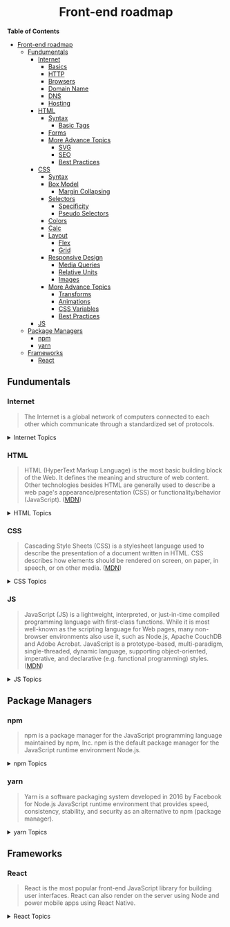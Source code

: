 <div align="center">

# Front-end roadmap

</div>

**Table of Contents**

- [Front-end roadmap](#front-end-roadmap)
  * [Fundumentals](#fundumentals)
    + [Internet](#internet)
      - [Basics](#basics)
      - [HTTP](#http)
      - [Browsers](#browsers)
      - [Domain Name](#domain-name)
      - [DNS](#dns)
      - [Hosting](#hosting)
    + [HTML](#html)
      - [Syntax](#syntax)
        * [Basic Tags](#basic-tags)
      - [Forms](#forms)
      - [More Advance Topics](#more-advance-topics)
        * [SVG](#svg)
        * [SEO](#seo)
        * [Best Practices](#best-practices)
    + [CSS](#css)
      - [Syntax](#syntax-1)
      - [Box Model](#box-model)
        * [Margin Collapsing](#margin-collapsing)
      - [Selectors](#selectors)
        * [Specificity](#specificity)
        * [Pseudo Selectors](#pseudo-selectors)
      - [Colors](#colors)
      - [Calc](#calc)
      - [Layout](#layout)
        * [Flex](#flex)
        * [Grid](#grid)
      - [Responsive Design](#responsive-design)
        * [Media Queries](#media-queries)
        * [Relative Units](#relative-units)
        * [Images](#images)
      - [More Advance Topics](#more-advance-topics-1)
        * [Transforms](#transforms)
        * [Animations](#animations)
        * [CSS Variables](#css-variables)
        * [Best Practices](#best-practices-1)
    + [JS](#js)
  * [Package Managers](#package-managers)
    + [npm](#npm)
    + [yarn](#yarn)
  * [Frameworks](#frameworks)
    + [React](#react)


## Fundumentals

### Internet

> The Internet is a global network of computers connected to each other which communicate through a standardized set of protocols.

<details>
<summary>Internet Topics</summary>

#### Basics

- [Stanford - How does the Internet Work?](http://web.stanford.edu/class/msande91si/www-spr04/readings/week1/InternetWhitepaper.htm)
- [Youtube - How the Internet Works in 5 Minutes](https://www.youtube.com/watch?v=7_LPdttKXPc)

#### HTTP

> HTTP is the `TCP/IP` based application layer communication protocol which standardizes how the client and server communicate with each other. HTTP follows a classical "Client-Server model" with a client opening a connection request, then waiting until it receives a response. HTTP is a stateless protocol, that means that the server does not keep any data (state) between two requests. ([MDN](https://developer.mozilla.org/en-US/docs/Web/HTTP))

- [MDN - An overview of HTTP](https://developer.mozilla.org/en-US/docs/Web/HTTP/Overview)
- [HTTPS in Comics!](https://howhttps.works/)


#### Browsers

> A web browser is a software application that enables a user to access and display web pages or other online content through its graphical user interface.

- [MDN - Populating the page: how browsers work](https://developer.mozilla.org/en-US/docs/Web/Performance/How_browsers_work)
- [Youtube - How Do Web Browsers Work?](https://www.youtube.com/watch?v=WjDrMKZWCt0)

#### Domain Name

> A domain name is a unique, easy-to-remember address used to access websites, such as `google.com`, and `facebook.com`. Users can connect to websites using domain names thanks to the Domain Name System (DNS).


- [MDN - What is a Domain Name?](https://developer.mozilla.org/en-US/docs/Learn/Common_questions/Web_mechanics/What_is_a_domain_name)
- [Youtube - A Beginners Guide to How Domain Names Work](https://www.youtube.com/watch?v=Y4cRx19nhJk)

#### DNS

> The Domain Name System (DNS) is the phonebook of the Internet. Humans access information online through domain names, like nytimes.com or espn.com. Web browsers interact through Internet Protocol (IP) addresses. DNS translates domain names to IP addresses so browsers can load Internet resources.

- [cloudflare - What is DNS?](https://www.cloudflare.com/en-gb/learning/dns/what-is-dns/)
- [Mess with DNS - DNS Playground](https://messwithdns.net/)
- [DNS in Comics!](https://howdns.works/)

#### Hosting 

> Web hosting is an online service that allows you to publish your website files onto the internet. So, anyone who has access to the internet has access to your website.


- [Youtube - What Is Web Hosting? Explained](https://www.youtube.com/watch?v=htbY9-yggB0)
<!-- end of internet -->
</details>

### HTML

> HTML (HyperText Markup Language) is the most basic building block of the Web. It defines the meaning and structure of web content. Other technologies besides HTML are generally used to describe a web page's appearance/presentation (CSS) or functionality/behavior (JavaScript). ([MDN](https://developer.mozilla.org/en-US/docs/Web/HTML))

<details>
<summary>HTML Topics</summary>

#### Syntax

- [MDN - HTML Basics](https://developer.mozilla.org/en-US/docs/Learn/Getting_started_with_the_web/HTML_basics)
- [MDN - Introduction to HTML](https://developer.mozilla.org/en-US/docs/Learn/HTML/Introduction_to_HTML)

##### Basic Tags

- [MDN - HTML element references](https://developer.mozilla.org/en-US/docs/Web/HTML/Element)
- [Tutorialspoinnt - Basic HTML tags](https://www.tutorialspoint.com/html/html_basic_tags.htm)
- [Elated - Your First 10 HTML Tags](https://www.elated.com/first-10-html-tags/)
- [W3Schools - HTML element references](https://www.w3schools.com/tags/ref_byfunc.asp)

#### Forms

- [MDN - HTML Forms](https://developer.mozilla.org/en-US/docs/Learn/Forms)
- [Google Web - Forms](https://developers.google.com/web/fundamentals/design-and-ux/input/forms/)
- [W3Schools - Forms](https://www.w3schools.com/html/html_forms.asp)

#### More Advance Topics

##### SVG

- [MDN - Addin Vector Graphics to the Web](https://developer.mozilla.org/en-US/docs/Learn/HTML/Multimedia_and_embedding/Adding_vector_graphics_to_the_Web)
- [SVG on the web](https://svgontheweb.com/)

##### SEO

- [web.dev - Discoverable](https://web.dev/discoverable/)
- [Google Web - SEO Basics](https://developers.google.com/search/docs/guides/javascript-seo-basics)
- [web.div - SEO audits](https://developer.chrome.com/docs/lighthouse/seo/)
- [Google Web - Social discovery](https://developers.google.com/web/fundamentals/discovery/social-discovery)
- [Google Web - Search Features](https://developers.google.com/search/docs/guides/search-features)
- [Google Web - Sctructured Data](https://developers.google.com/search/docs/guides/intro-structured-data)
- [web.dev - Easily Discoverable](https://web.dev/discoverable/)


##### Best Practices

- [MDN - HTML guidelines](https://developer.mozilla.org/en-US/docs/MDN/Contribute/Guidelines/Code_guidelines/HTML)
- [W3Schools - HTML Coding Conventions](https://www.w3schools.com/html/html5_syntax.asp)

---

<!-- end of html -->
</details>


### CSS

> Cascading Style Sheets (CSS) is a stylesheet language used to describe the presentation of a document written in HTML. CSS describes how elements should be rendered on screen, on paper, in speech, or on other media. ([MDN](https://developer.mozilla.org/en-US/docs/Web/CSS))

<details>
<summary>CSS Topics</summary>

#### Syntax

- [W3Schools - CSS Tutorial](https://www.w3schools.com/css/default.asp)
- [MDN - CSS Basics](https://developer.mozilla.org/en-US/docs/Learn/Getting_started_with_the_web/CSS_basics)
- [Supercharged - CSS Selectors](https://www.youtube.com/watch?v=IKho_xDKaLw)
- [MDN - CSS first steps](https://developer.mozilla.org/en-US/docs/Learn/CSS/First_steps)
- [MDN - CSS building blocks](https://developer.mozilla.org/en-US/docs/Learn/CSS/Building_blocks)
- [MDN - CSS values and units](https://developer.mozilla.org/en-US/docs/Learn/CSS/Building_blocks/Values_and_units)
- [MDN - CSS Syntax](https://developer.mozilla.org/en-US/docs/Web/CSS/Syntax)

#### Box Model

- [MDN - Introduction to the CSS basic box model](https://developer.mozilla.org/en-US/docs/Web/CSS/CSS_Box_Model/Introduction_to_the_CSS_box_model)
- [MDN - The box model](https://developer.mozilla.org/en-US/docs/Learn/CSS/Building_blocks/The_box_model)
- [CSS Tricks - Inheriting box-sizing](https://css-tricks.com/inheriting-box-sizing-probably-slightly-better-best-practice/)

##### Margin Collapsing

- [MDN - Mastering margin collapsing](https://developer.mozilla.org/en-US/docs/Web/CSS/CSS_Box_Model/Mastering_margin_collapsing)
- [Margin Collapse in CSS: What, Why, and How](https://medium.com/@joseph0crick/margin-collapse-in-css-what-why-and-how-328c10e37ca0)
- [CSS Tricks - What You Should Know About Collapsing Margins](https://css-tricks.com/what-you-should-know-about-collapsing-margins/)
- [What's the Deal with Collapsible Margins?](https://bitsofco.de/collapsible-margins/)
- [What’s the Deal with Margin Collapse?](https://jonathan-harrell.com/whats-the-deal-with-margin-collapse/)

#### Selectors

- [MDN - CSS selectors](https://developer.mozilla.org/en-US/docs/Learn/CSS/Building_blocks/Selectors)
- [MDN - All selectors](https://developer.mozilla.org/en-US/docs/Web/CSS/CSS_Selectors)
- [CSS Tricks - Child and Sibling Selectors](https://css-tricks.com/child-and-sibling-selectors/)
- [CSS Tricks - All Selectors](https://css-tricks.com/almanac/selectors/)
- [W3Schools - CSS Combinators](https://www.w3schools.com/css/css_combinators.asp)

##### Specificity

- [MDN - Specificity](https://developer.mozilla.org/en-US/docs/Web/CSS/Specificity)
- [MDN - Cascade and inheritance](https://developer.mozilla.org/en-US/docs/Learn/CSS/Building_blocks/Cascade_and_inheritance)
- [dev.to - CSS Specificity](https://dev.to/emmawedekind/css-specificity-1kca)
- [Specificity Calculator](https://specificity.keegan.st/)
- [W3Schools - CSS Specificity](https://www.w3schools.com/css/css_specificity.asp)

##### Pseudo Selectors

- [MDN - Pseudo-classes](https://developer.mozilla.org/en-US/docs/Web/CSS/Pseudo-classes)
- [CSS Tricks - Meet the Pseudo Class Selectors](https://css-tricks.com/pseudo-class-selectors/)
- [When do the :hover, :focus, and :active pseudo-classes apply?](https://bitsofco.de/when-do-the-hover-focus-and-active-pseudo-classes-apply/)
- [W3Schools - CSS Pseudo-elements](https://www.w3schools.com/css/css_pseudo_elements.asp)
- [W3Schools - CSS Pseudo-classes](https://www.w3schools.com/css/css_pseudo_classes.asp)

#### Colors

- [MDN - Color](https://developer.mozilla.org/en-US/docs/Web/CSS/color)
- [MDN - <color>](https://developer.mozilla.org/en-US/docs/Web/CSS/color_value)
- [W3Schools - CSS Colors](https://www.w3schools.com/css/css_colors.asp)

#### Calc

- [MDN - Calc](https://developer.mozilla.org/en-US/docs/Web/CSS/calc)
- [CSS Tricks - A Couple of Use Cases for Calc()](https://css-tricks.com/a-couple-of-use-cases-for-calc/)

#### Layout

- [Chrome Dev - Basic Layout](https://developers.google.com/training/certification/mobile-web-specialist/study-guide/basic-layout)
- [W3Schools - CSS Website Layout](https://www.w3schools.com/css/css_website_layout.asp)
- [MDN - Document and website structure](https://developer.mozilla.org/en-US/docs/Learn/HTML/Introduction_to_HTML/Document_and_website_structure)
- [MDN - CSS layout](https://developer.mozilla.org/en-US/docs/Learn/CSS/CSS_layout)

##### Flex

- [MDN - Flexbox](https://developer.mozilla.org/en-US/docs/Learn/CSS/CSS_layout/Flexbox)
- [CSS Tricks - A Complete Guide to Flexbox](https://css-tricks.com/snippets/css/a-guide-to-flexbox/)
- [MDN - Flexbox](https://developer.mozilla.org/en-US/docs/Web/CSS/CSS_Flexible_Box_Layout/Basic_Concepts_of_Flexbox)
- [Flexbox Froggy](https://flexboxfroggy.com/)
- [Flexbox Defense](http://flexboxdefense.com)

##### Grid

- [MDN - Grids](https://developer.mozilla.org/en-US/docs/Learn/CSS/CSS_layout/Grids)
- [CSS Tricks - A Complete Guide to CSS Grid](https://css-tricks.com/snippets/css/complete-guide-grid/)
- [MDN - CSS Grid](https://developer.mozilla.org/en-US/docs/Web/CSS/CSS_Grid_Layout)
- [CSS Grid Garden](https://cssgridgarden.com/)
- [Supercharged - CSS Grids](https://www.youtube.com/watch?v=AqwPrR7hklE)


#### Responsive Design

- [MDN - Responsive design](https://developer.mozilla.org/en-US/docs/Learn/CSS/CSS_layout/Responsive_Design)
- [Responsive Web Design Fundamentals by Google](https://www.udacity.com/course/responsive-web-design-fundamentals--ud893)
- [Google Dev - Responsive Design](https://developers.google.com/web/fundamentals/design-and-ux/responsive)
- [Google Dev - UX Patterns](https://developers.google.com/web/fundamentals/design-and-ux/responsive/patterns)
- [Google Dev - Responsive Content](https://developers.google.com/web/fundamentals/design-and-ux/responsive/content)
- [Codelabs - Responsive Design](https://codelabs.developers.google.com/codelabs/pwa-responsive-design/index.html?index=..%2F..dev-pwa-training#0)

##### Media Queries

- [CSS Tricks - CSS Media Queries & Using Available Space](https://css-tricks.com/css-media-queries/)
- [MDN - Using media queries](https://developer.mozilla.org/en-US/docs/Web/CSS/Media_Queries/Using_media_queries)
- [MDN - Using Media Queries for Accessibility](https://developer.mozilla.org/en-US/docs/Web/CSS/Media_Queries/Using_Media_Queries_for_Accessibility)

##### Relative Units

- [MDN - Sizing items in CSS](https://developer.mozilla.org/en-US/docs/Learn/CSS/Building_blocks/Sizing_items_in_CSS)
- [MDN - CSS values and units](https://developer.mozilla.org/en-US/docs/Learn/CSS/Building_blocks/Values_and_units)
- [The CSS Workshop - Relative Units](https://thecssworkshop.com/lessons/relative-units)
- [CSS Tricks - Fun with Viewport Units](https://css-tricks.com/fun-viewport-units/)
- [dev.to - 15 CSS Relative units](https://dev.to/bytegasm/15-css-relative-units-how-many-do-you-know-em-rem-ex-cap-ch-ic-6m)

##### Images

- [Google Devs - Responsive Images](https://developers.google.com/web/fundamentals/design-and-ux/responsive/images)
- [MDN - Responsive Images](https://developer.mozilla.org/en-US/docs/Learn/HTML/Multimedia_and_embedding/Responsive_images)
- [Virgool - My Article about Images on Web Pages](https://virgool.io/@a.alibakhshi/%D9%86%DA%A9%D8%A7%D8%AA-%D9%85%D9%81%DB%8C%D8%AF-%D8%A8%D8%B1%D8%A7%DB%8C-%D8%A7%D8%B3%D8%AA%D9%81%D8%A7%D8%AF%D9%87-%D8%A7%D8%B2-%D8%B9%DA%A9%D8%B3-%D9%87%D8%A7-%D8%AF%D8%B1-%D8%B5%D9%81%D8%AD%D8%A7%D8%AA-%D9%88%D8%A8-yhyaswozumhj)


#### More Advance Topics

##### Transforms

- [MDN - transform](https://developer.mozilla.org/en-US/docs/Web/CSS/transform)
- [CSS Tricks - Transform](https://css-tricks.com/almanac/properties/t/transform/)
- [My Knowledge Sharing with @malikarami - Advanced HTML and CSS](https://github.com/amir78729/automation-knowledge-sharing-1#-transition)

##### Animations

- [MDN - Using CSS animations](https://developer.mozilla.org/en-US/docs/Web/CSS/CSS_Animations/Using_CSS_animations)
- [CSS Tricks - Animation](https://css-tricks.com/almanac/properties/a/animation/)
- [My Knowledge Sharing with @malikarami - Advanced HTML and CSS](https://github.com/amir78729/automation-knowledge-sharing-1#-animation)


##### CSS Variables

- [MDN - Using CSS custom properties](https://developer.mozilla.org/en-US/docs/Web/CSS/Using_CSS_custom_properties)
- [Google Devs - CSS Variables: Why Should You Care?](https://developers.google.com/web/updates/2016/02/css-variables-why-should-you-care)
- [dev.to - CSS Quickies: CSS Variables](https://dev.to/lampewebdev/css-quickies-css-variables-or-how-you-create-a-white-dark-theme-easily-1i0i)
- [CSS Variables explained with 5 examples](https://codeburst.io/css-variables-explained-with-5-examples-84adaffaa5bd)

##### Best Practices

- [MDN - Organizing your CSS](https://developer.mozilla.org/en-US/docs/Learn/CSS/Building_blocks/Organizing)
- [MDN - CSS guidelines](https://developer.mozilla.org/en-US/docs/MDN/Contribute/Guidelines/Code_guidelines/CSS)
- [Speckyboy - Good and bad CSS practices](https://speckyboy.com/good-bad-css-practices/)

---

<!-- end of css -->
</details>

### JS

> JavaScript (JS) is a lightweight, interpreted, or just-in-time compiled programming language with first-class functions. While it is most well-known as the scripting language for Web pages, many non-browser environments also use it, such as Node.js, Apache CouchDB and Adobe Acrobat. JavaScript is a prototype-based, multi-paradigm, single-threaded, dynamic language, supporting object-oriented, imperative, and declarative (e.g. functional programming) styles. ([MDN](https://developer.mozilla.org/en-US/docs/Web/JavaScript))

<details>
<summary>JS Topics</summary>

- [...]()

<!-- end of js -->
</details>


## Package Managers

### npm

> npm is a package manager for the JavaScript programming language maintained by npm, Inc. npm is the default package manager for the JavaScript runtime environment Node.js.

<details>
<summary>npm Topics</summary>

- [...]()

<!-- end of npm -->
</details>


### yarn

> Yarn is a software packaging system developed in 2016 by Facebook for Node.js JavaScript runtime environment that provides speed, consistency, stability, and security as an alternative to npm (package manager).


<details>
<summary>yarn Topics</summary>

- [...]()

<!-- end of yarn -->
</details>


## Frameworks

### React

> React is the most popular front-end JavaScript library for building user interfaces. React can also render on the server using Node and power mobile apps using React Native.

<details>
<summary>React Topics</summary>

- [...]()

<!-- end of npm -->
</details>
